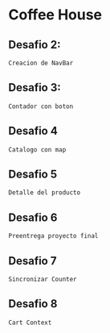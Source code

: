 # Coffee House

## Desafio 2:
    Creacion de NavBar

## Desafio 3:
    Contador con boton

## Desafio 4
    Catalogo con map

## Desafio 5
    Detalle del producto

## Desafio 6
    Preentrega proyecto final

## Desafio 7
    Sincronizar Counter

## Desafio 8
    Cart Context

